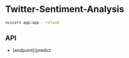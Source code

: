 # Twitter-Sentiment-Analysis

```bash
uvicorn app:app --reload
```

## API
  * {endpoint}/predict
  
